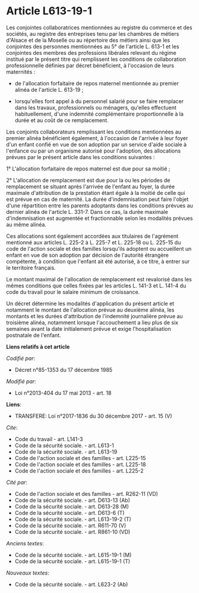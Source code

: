 # Article L613-19-1

Les conjointes collaboratrices mentionnées au registre du commerce et des sociétés, au registre des entreprises tenu par les
chambres de métiers d'Alsace et de la Moselle ou au répertoire des métiers ainsi que les conjointes des personnes mentionnées
au 5° de l'article L. 613-1 et les conjointes des membres des professions libérales relevant du régime institué par le
présent titre qui remplissent les conditions de collaboration professionnelle définies par décret bénéficient, à l'occasion
de leurs maternités :

- de l'allocation forfaitaire de repos maternel mentionnée au premier alinéa de l'article L. 613-19 ;

- lorsqu'elles font appel à du personnel salarié pour se faire remplacer dans les travaux, professionnels ou ménagers,
qu'elles effectuent habituellement, d'une indemnité complémentaire proportionnelle à la durée et au coût de ce remplacement. 

Les conjoints collaborateurs remplissant les conditions mentionnées au premier alinéa bénéficient également, à l'occasion de
l'arrivée à leur foyer d'un enfant confié en vue de son adoption par un service d'aide sociale à l'enfance ou par un
organisme autorisé pour l'adoption, des allocations prévues par le présent article dans les conditions suivantes : 

1° L'allocation forfaitaire de repos maternel est due pour sa moitié ; 

2° L'allocation de remplacement est due pour la ou les périodes de remplacement se situant après l'arrivée de l'enfant au
foyer, la durée maximale d'attribution de la prestation étant égale à la moitié de celle qui est prévue en cas de maternité.
La durée d'indemnisation peut faire l'objet d'une répartition entre les parents adoptants dans les conditions prévues au
dernier alinéa de l'article L. 331-7. Dans ce cas, la durée maximale d'indemnisation est augmentée et fractionnable selon les
modalités prévues au même alinéa. 

Ces allocations sont également accordées aux titulaires de l'agrément mentionné aux articles L. 225-2 à L. 225-7 et L. 225-18
ou L. 225-15 du code de l'action sociale et des familles lorsqu'ils adoptent ou accueillent un enfant en vue de son adoption
par décision de l'autorité étrangère compétente, à condition que l'enfant ait été autorisé, à ce titre, à entrer sur le
territoire français. 

Le montant maximal de l'allocation de remplacement est revalorisé dans les mêmes conditions que celles fixées par les
articles L. 141-3 et L. 141-4 du code du travail pour le salaire minimum de croissance. 

Un décret détermine les modalités d'application du présent article et notamment le montant de l'allocation prévue au deuxième
alinéa, les montants et les durées d'attribution de l'indemnité journalière prévue au troisième alinéa, notamment lorsque
l'accouchement a lieu plus de six semaines avant la date initialement prévue et exige l'hospitalisation postnatale de
l'enfant.

**Liens relatifs à cet article**

_Codifié par_:

  - Décret n°85-1353 du 17 décembre 1985

_Modifié par_:

  - Loi n°2013-404 du 17 mai 2013 - art. 18

**Liens**:

  - TRANSFERE: Loi n°2017-1836 du 30 décembre 2017 - art. 15 (V)

_Cite_:

  - Code du travail - art. L141-3
  - Code de la sécurité sociale. - art. L613-1
  - Code de la sécurité sociale. - art. L613-19
  - Code de l'action sociale et des familles - art. L225-15
  - Code de l'action sociale et des familles - art. L225-18
  - Code de l'action sociale et des familles - art. L225-2

_Cité par_:

  - Code de l'action sociale et des familles - art. R262-11 (VD)
  - Code de la sécurité sociale. - art. D613-13 (Ab)
  - Code de la sécurité sociale. - art. D613-28 (M)
  - Code de la sécurité sociale. - art. D613-6 (T)
  - Code de la sécurité sociale. - art. L613-19-2 (T)
  - Code de la sécurité sociale. - art. R611-70 (V)
  - Code de la sécurité sociale. - art. R861-10 (VD)

_Anciens textes_:

  - Code de la sécurité sociale. - art. L615-19-1 (M)
  - Code de la sécurité sociale. - art. L615-19-1 (T)

_Nouveaux textes_:

  - Code de la sécurité sociale. - art. L623-2 (Ab)
